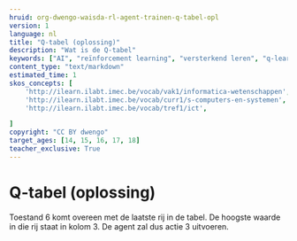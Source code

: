 ```yaml
---
hruid: org-dwengo-waisda-rl-agent-trainen-q-tabel-opl
version: 1
language: nl
title: "Q-tabel (oplossing)"
description: "Wat is de Q-tabel"
keywords: ["AI", "reïnforcement learning", "versterkend leren", "q-learning", "q-tabel"]
content_type: "text/markdown"
estimated_time: 1
skos_concepts: [
    'http://ilearn.ilabt.imec.be/vocab/vak1/informatica-wetenschappen', 
    'http://ilearn.ilabt.imec.be/vocab/curr1/s-computers-en-systemen',
    'http://ilearn.ilabt.imec.be/vocab/tref1/ict',

]
copyright: "CC BY dwengo"
target_ages: [14, 15, 16, 17, 18]
teacher_exclusive: True
---
```


# Q-tabel (oplossing)

Toestand 6 komt overeen met de laatste rij in de tabel. De hoogste waarde in die rij staat in kolom 3. De agent zal dus actie 3 uitvoeren.